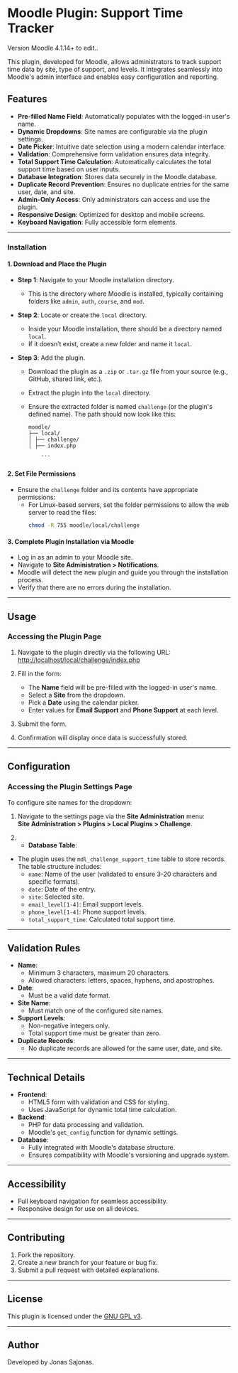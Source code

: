 # Moodle Plugin: Support Time Tracker

Version Moodle 4.1.14+ to edit..

This plugin, developed for Moodle, allows administrators to track support time data by site, type of support, and levels. It integrates seamlessly into Moodle's admin interface and enables easy configuration and reporting.

## Features

- **Pre-filled Name Field**: Automatically populates with the logged-in user's name.
- **Dynamic Dropdowns**: Site names are configurable via the plugin settings.
- **Date Picker**: Intuitive date selection using a modern calendar interface.
- **Validation**: Comprehensive form validation ensures data integrity.
- **Total Support Time Calculation**: Automatically calculates the total support time based on user inputs.
- **Database Integration**: Stores data securely in the Moodle database.
- **Duplicate Record Prevention**: Ensures no duplicate entries for the same user, date, and site.
- **Admin-Only Access**: Only administrators can access and use the plugin.
- **Responsive Design**: Optimized for desktop and mobile screens.
- **Keyboard Navigation**: Fully accessible form elements.

---

### Installation

#### 1. **Download and Place the Plugin**

- **Step 1**: Navigate to your Moodle installation directory.

  - This is the directory where Moodle is installed, typically containing folders like `admin`, `auth`, `course`, and `mod`.

- **Step 2**: Locate or create the `local` directory.

  - Inside your Moodle installation, there should be a directory named `local`.
  - If it doesn’t exist, create a new folder and name it `local`.

- **Step 3**: Add the plugin.

  - Download the plugin as a `.zip` or `.tar.gz` file from your source (e.g., GitHub, shared link, etc.).
  - Extract the plugin into the `local` directory.
  - Ensure the extracted folder is named `challenge` (or the plugin's defined name). The path should now look like this:

    ````
    moodle/
    ├── local/
    │ ├── challenge/
    │ ├── index.php

        ```
    ````

#### 2. **Set File Permissions**

- Ensure the `challenge` folder and its contents have appropriate permissions:
  - For Linux-based servers, set the folder permissions to allow the web server to read the files:
    ```bash
    chmod -R 755 moodle/local/challenge
    ```

#### 3. **Complete Plugin Installation via Moodle**

- Log in as an admin to your Moodle site.
- Navigate to **Site Administration > Notifications**.
- Moodle will detect the new plugin and guide you through the installation process.
- Verify that there are no errors during the installation.

---

## Usage
### Accessing the Plugin Page
1. Navigate to the plugin directly via the following URL:  
   [http://localhost/local/challenge/index.php](http://localhost/local/challenge/index.php)

2. Fill in the form:
   - The **Name** field will be pre-filled with the logged-in user's name.
   - Select a **Site** from the dropdown.
   - Pick a **Date** using the calendar picker.
   - Enter values for **Email Support** and **Phone Support** at each level.
3. Submit the form.
4. Confirmation will display once data is successfully stored.

---

## Configuration

### Accessing the Plugin Settings Page

To configure site names for the dropdown:

1. Navigate to the settings page via the **Site Administration** menu:  
   **Site Administration > Plugins > Local Plugins > Challenge**.

2. - **Database Table**:
  - The plugin uses the `mdl_challenge_support_time` table to store records. The table structure includes:
    - `name`: Name of the user (validated to ensure 3-20 characters and specific formats).
    - `date`: Date of the entry.
    - `site`: Selected site.
    - `email_level[1-4]`: Email support levels.
    - `phone_level[1-4]`: Phone support levels.
    - `total_support_time`: Calculated total support time.

---

## Validation Rules

- **Name**:
  - Minimum 3 characters, maximum 20 characters.
  - Allowed characters: letters, spaces, hyphens, and apostrophes.
- **Date**:
  - Must be a valid date format.
- **Site Name**:
  - Must match one of the configured site names.
- **Support Levels**:
  - Non-negative integers only.
  - Total support time must be greater than zero.
- **Duplicate Records**:
  - No duplicate records are allowed for the same user, date, and site.

---

## Technical Details

- **Frontend**:
  - HTML5 form with validation and CSS for styling.
  - Uses JavaScript for dynamic total time calculation.
- **Backend**:
  - PHP for data processing and validation.
  - Moodle's `get_config` function for dynamic settings.
- **Database**:
  - Fully integrated with Moodle's database structure.
  - Ensures compatibility with Moodle's versioning and upgrade system.

---

## Accessibility

- Full keyboard navigation for seamless accessibility.
- Responsive design for use on all devices.

---

## Contributing

1. Fork the repository.
2. Create a new branch for your feature or bug fix.
3. Submit a pull request with detailed explanations.

---

## License

This plugin is licensed under the [GNU GPL v3](https://www.gnu.org/licenses/gpl-3.0.en.html).

---

## Author

Developed by Jonas Sajonas.
